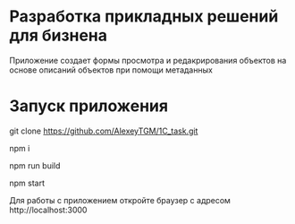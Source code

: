 # Разработка прикладных решений для бизнена

Приложение создает формы просмотра и редакрирования объектов на основе описаний объектов при помощи метаданных

# Запуск приложения

git clone https://github.com/AlexeyTGM/1C_task.git

npm i

npm run build

npm start


Для работы с приложением откройте браузер с адресом http://localhost:3000

